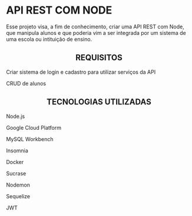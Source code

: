 #                   API REST COM NODE

<p> Esse projeto visa, a fim de conhecimento, criar uma API REST com Node, que manipula alunos e que poderia vim a ser integrada por um sistema de uma escola ou intituição de ensino. </p>

<h2 align = "center"> REQUISITOS</h1>

<p> Criar sistema de login e cadastro para utilizar serviços da API</p>
<p> CRUD de alunos</p>

<h2 align = "center"> TECNOLOGIAS UTILIZADAS </h1>

<p> Node.js</p>
<p> Google Cloud Platform</p>
<p> MySQL Workbench</p>
<p> Insomnia</p>
<p> Docker</p>
<p> Sucrase</p>
<p> Nodemon</p>
<p> Sequelize</p>
<p> JWT</p>

